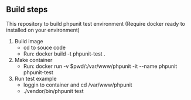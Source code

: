 ## Build steps

This repository to build phpunit test environment
(Require docker ready to installed on your environment)

1. Build image
    - cd to souce code
    - Run: docker build -t phpunit-test .
2. Make container
    - Run: docker run -v \$pwd/:/var/www/phpunit -it --name phpunit phpunit-test
3. Run test example
    - loggin to container and cd /var/www/phpunit
    - ./vendor/bin/phpunit test

